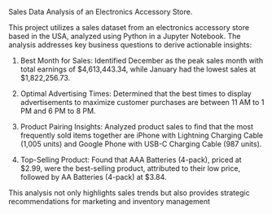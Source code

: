 Sales Data Analysis of an Electronics Accessory Store.

This project utilizes a sales dataset from an electronics accessory store based in the USA, analyzed using Python in a Jupyter Notebook. The analysis addresses key business questions to derive actionable insights:

1. Best Month for Sales: Identified December as the peak sales month with total earnings of $4,613,443.34, while January had the lowest sales at $1,822,256.73.

2. Optimal Advertising Times: Determined that the best times to display advertisements to maximize customer purchases are between 11 AM to 1 PM and 6 PM to 8 PM.

3. Product Pairing Insights: Analyzed product sales to find that the most frequently sold items together are iPhone with Lightning Charging Cable (1,005 units) and Google Phone with USB-C Charging Cable (987 units).

4. Top-Selling Product: Found that AAA Batteries (4-pack), priced at $2.99, were the best-selling product, attributed to their low price, followed by AA Batteries (4-pack) at $3.84.

This analysis not only highlights sales trends but also provides strategic recommendations for marketing and inventory management 
